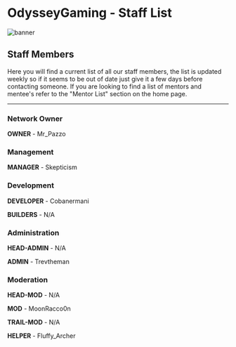 # OdysseyGaming - Staff List
![banner](https://media.discordapp.net/attachments/296281857232732161/923407668268396624/unknown.png)
## Staff Members

Here you will find a current list of all our staff members, the list is updated weekly so if it seems to be out of date just give it a few days before contacting someone. If you are looking to find a list of mentors and mentee's refer to the "Mentor List" section on the home page. 

---
### Network Owner

**OWNER** - Mr_Pazzo

### Management 

**MANAGER** - Skepticism 

### Development

**DEVELOPER** - Cobanermani 

**BUILDERS** - N/A

### Administration

**HEAD-ADMIN** - N/A

**ADMIN** - Trevtheman

### Moderation

**HEAD-MOD** - N/A

**MOD** - MoonRacco0n

**TRAIL-MOD** - N/A

**HELPER** - Fluffy_Archer



